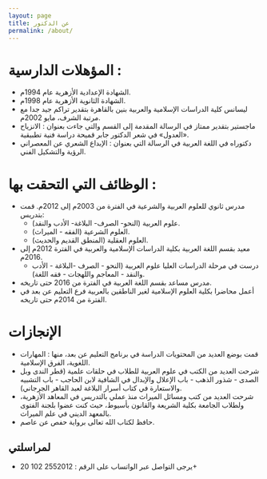 ```yaml
---
layout: page
title: عن الدكتور
permalink: /about/
---
```


# المؤهلات الدارسية : 
- الشهادة الإعدادية الأزهرية عام 1994م. 
- الشهادة الثانوية الأزهرية عام 1998م. 
- ليسانس كلية الدراسات الإسلامية والعربية بنين بالقاهرة بتقدير تراكم جيد جدا مع مرتبة الشرف، مايو 2002م. 
- ماجستير بتقدير ممتاز في الرسالة المقدمة إلى القسم والتي جاءت بعنوان : الانزياح «العدول» في شعر الدكتور جابر قميحة دراسة فنية تطبيقية. 
- دكتوراه في اللغة العربية في الرسالة التي بعنوان : الإبداع الشعري عن المعصراني الرؤية والتشكيل الفني. 
# الوظائف التي التحقت بها : 
- مدرس ثانوي للعلوم العربية والشرعية في الفترة من 2003م إلى 2012م. 
قمت بتدريس:
  - علوم العربية (النحو- الصرف- البلاغة- الأدب والنقد). 
  - العلوم الشرعية (الفقه - الميراث). 
  - العلوم العقلية (المنطق القديم والحديث). 
- معيد بقسم اللغة العربية بكلية الدراسات الإسلامية والعربية في الفترة 2012م إلى 2016م. 
  - درست في مرحلة الدراسات العليا علوم العربية (النحو - الصرف -البلاغة - الأدب والنقد - المعاجم واللهجات - فقه اللغة).
- مدرس مساعد بقسم اللغة العربية في الفترة من 2016 حتى تاريخه. 
- أعمل محاضرا بكلية العلوم الإسلامية لغير الناطقين بالعربية فرع التعليم عن بعد في الفترة من 2014م حتى تاريخه. 

# الإنجازات 
-  قمت بوضع العديد من المحتويات الدراسة في برنامج التعليم عن بعد، منها : المهارات اللغوية، الفرق الإسلامية. 
- شرحت العديد من الكتب في علوم العربية للطلاب في حلقات علمية (قطر الندى وبل الصدى - شذور الذهب - باب الإعلال والإبدال في الشافية لابن الحاجب - باب التشبيه والاستعارة في كتاب أسرار البلاغة لعبد القاهر الجرجاني). 
- شرحت العديد من كتب ومسائل الميراث منذ عملي بالتدريس في المعاهد الأزهرية، ولطلاب الجامعة بكلية الشريعة والقانون بأسيوط، حيث كنت عضوا بلجنة الفتوى بالمعهد الديني في علم الميراث. 
- حافظ لكتاب الله تعالى برواية حفص عن عاصم.

## لمراسلتي
- يرجى التواصل عبر الواتساب على الرقم : 2552012 102 20+

